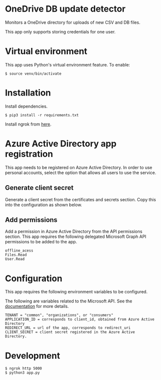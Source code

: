 # OneDrive DB update detector 

Monitors a OneDrive directory for uploads of new CSV and DB files.

This app only supports storing credentials for one user.

# Virtual environment

This app uses Python's virtual environment feature. To enable:

```
$ source venv/bin/activate
```

# Installation

Install dependencies.

```
$ pip3 install -r requirements.txt
```

Install ngrok from [here](https://ngrok.com).

# Azure Active Directory app registration
This app needs to be registered on Azure Active Directory. In order to use personal accounts, select the option that allows all users to use the service.

## Generate client secret
Generate a client secret from the certificates and secrets section. Copy this into the configuration as shown below.

## Add permissions
Add a permission in Azure Active Directory from the API permissions section. This app requires the following delegated Microsoft Graph API permissions to be added to the app.

```
offline_acess
Files.Read
User.Read
```

# Configuration

This app requires the following environment variables to be configured. 

The following are variables related to the Microsoft API. See the [documentation](https://docs.microsoft.com/en-us/graph/auth-v2-user) for more details.

```
TENANT = "common", "organizations", or "consumers"
APPLICATION_ID = corresponds to client_id, obtained from Azure Active Directory
REDIRECT_URL = url of the app, corresponds to redirect_uri
CLIENT_SECRET = client secret registered in the Azure Active Directory.
```

# Development

```
$ ngrok http 5000
$ python3 app.py
```